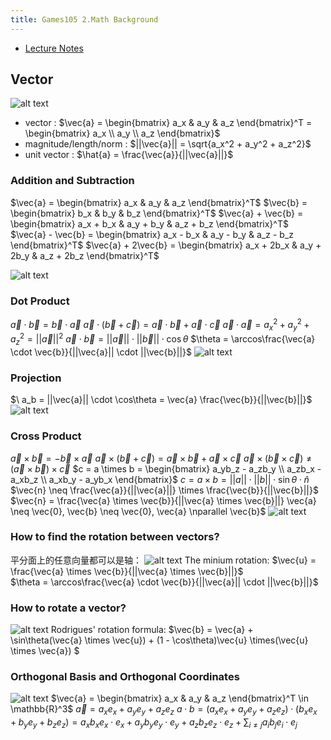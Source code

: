```yaml
---
title: Games105 2.Math Background
---
```


- [Lecture Notes](https://games-105.github.io/ppt/02%20-%20Math%20Background.pdf)

## Vector

![alt text](image.png)

- vector : $\vec{a} = \begin{bmatrix} a_x & a_y & a_z \end{bmatrix}^T = \begin{bmatrix} a_x \\ a_y \\ a_z \end{bmatrix}$
- magnitude/length/norm : $||\vec{a}|| = \sqrt{a_x^2 + a_y^2 + a_z^2}$
- unit vector : $\hat{a} = \frac{\vec{a}}{||\vec{a}||}$

### Addition and Subtraction

$\vec{a} = \begin{bmatrix} a_x & a_y & a_z \end{bmatrix}^T$
$\vec{b} = \begin{bmatrix} b_x & b_y & b_z \end{bmatrix}^T$
$\vec{a} + \vec{b} = \begin{bmatrix} a_x + b_x & a_y + b_y & a_z + b_z \end{bmatrix}^T$
$\vec{a} - \vec{b} = \begin{bmatrix} a_x - b_x & a_y - b_y & a_z - b_z \end{bmatrix}^T$
$\vec{a} + 2\vec{b} = \begin{bmatrix} a_x + 2b_x & a_y + 2b_y & a_z + 2b_z \end{bmatrix}^T$

![alt text](image-1.png)

### Dot Product

$\vec{a} \cdot \vec{b} = \vec{b} \cdot \vec{a}$
$\vec{a} \cdot (\vec{b} + \vec{c}) = \vec{a} \cdot \vec{b} + \vec{a} \cdot \vec{c}$
$\vec{a} \cdot \vec{a}  = a_x^2 + a_y^2 + a_z^2 = ||\vec{a}||^2$
$\vec{a} \cdot \vec{b} = ||\vec{a}|| \cdot ||\vec{b}|| \cdot \cos\theta$
$\theta = \arccos\frac{\vec{a} \cdot \vec{b}}{||\vec{a}|| \cdot ||\vec{b}||}$
![alt text](image-2.png)

### Projection

$\ a_b = ||\vec{a}|| \cdot \cos\theta = \vec{a} \frac{\vec{b}}{||\vec{b}||}$
![alt text](image-3.png)

### Cross Product

$\vec{a} \times \vec{b} = -\vec{b} \times \vec{a}$
$\vec{a} \times (\vec{b} + \vec{c}) = \vec{a} \times \vec{b} + \vec{a} \times \vec{c}$
$\vec{a} \times (\vec{b} \times \vec{c}) \neq (\vec{a} \times \vec{b}) \times \vec{c}$
$c = a \times b =  \begin{bmatrix} a_yb_z - a_zb_y \\ a_zb_x - a_xb_z \\ a_xb_y - a_yb_x \end{bmatrix}$
$c = a \times b = ||a|| \cdot ||b|| \cdot \sin\theta \cdot \hat{n}$
$\vec{n} \neq \frac{\vec{a}}{||\vec{a}||} \times \frac{\vec{b}}{||\vec{b}||}$
$\vec{n} = \frac{\vec{a} \times \vec{b}}{||\vec{a} \times \vec{b}||} \vec{a} \neq \vec{0}, \vec{b} \neq \vec{0}, \vec{a} \nparallel \vec{b}$
![alt text](image-4.png)

### How to find the rotation between vectors?

平分面上的任意向量都可以是轴：
![alt text](image-5.png)
The minium rotation:
$\vec{u} = \frac{\vec{a} \times \vec{b}}{||\vec{a} \times \vec{b}||}$  
$\theta = \arccos\frac{\vec{a} \cdot \vec{b}}{||\vec{a}|| \cdot ||\vec{b}||}$

### How to rotate a vector?

![alt text](image-6.png)
Rodrigues' rotation formula:
$\vec{b} = \vec{a} + \sin\theta(\vec{a} \times \vec{u}) + (1 - \cos\theta)\vec{u} \times(\vec{u} \times \vec{a}) $

### Orthogonal Basis and Orthogonal Coordinates

![alt text](image-7.png)
$\vec{a} = \begin{bmatrix} a_x & a_y & a_z \end{bmatrix}^T \in \mathbb{R}^3$
$\vec{a} = a_xe_x + a_ye_y + a_ze_z$
$a\cdot b = (a_xe_x + a_ye_y + a_ze_z) \cdot (b_xe_x + b_ye_y + b_ze_z) = a_xb_xe_x \cdot e_x + a_yb_ye_y \cdot e_y + a_zb_ze_z \cdot e_z + \sum_{i \neq j}a_ib_je_i \cdot e_j$
